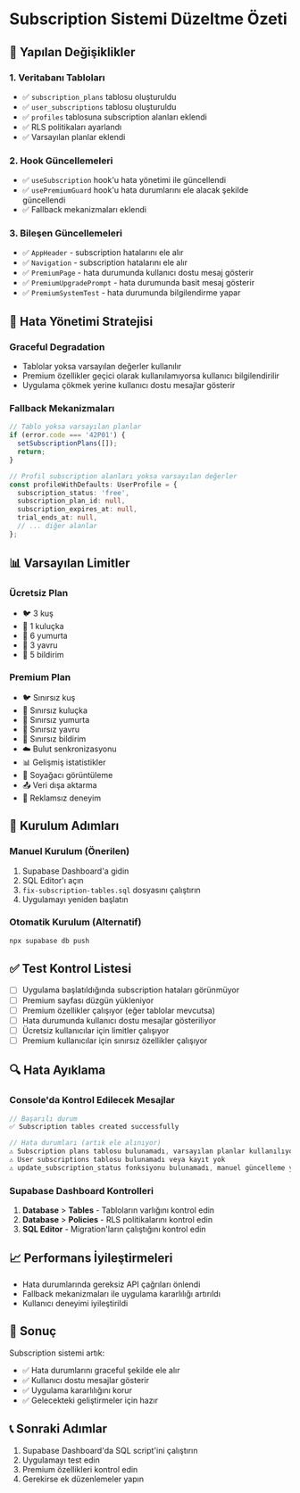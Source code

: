 # Subscription Sistemi Düzeltme Özeti

## 🎯 Yapılan Değişiklikler

### 1. Veritabanı Tabloları
- ✅ `subscription_plans` tablosu oluşturuldu
- ✅ `user_subscriptions` tablosu oluşturuldu
- ✅ `profiles` tablosuna subscription alanları eklendi
- ✅ RLS politikaları ayarlandı
- ✅ Varsayılan planlar eklendi

### 2. Hook Güncellemeleri
- ✅ `useSubscription` hook'u hata yönetimi ile güncellendi
- ✅ `usePremiumGuard` hook'u hata durumlarını ele alacak şekilde güncellendi
- ✅ Fallback mekanizmaları eklendi

### 3. Bileşen Güncellemeleri
- ✅ `AppHeader` - subscription hatalarını ele alır
- ✅ `Navigation` - subscription hatalarını ele alır
- ✅ `PremiumPage` - hata durumunda kullanıcı dostu mesaj gösterir
- ✅ `PremiumUpgradePrompt` - hata durumunda basit mesaj gösterir
- ✅ `PremiumSystemTest` - hata durumunda bilgilendirme yapar

## 🔧 Hata Yönetimi Stratejisi

### Graceful Degradation
- Tablolar yoksa varsayılan değerler kullanılır
- Premium özellikler geçici olarak kullanılamıyorsa kullanıcı bilgilendirilir
- Uygulama çökmek yerine kullanıcı dostu mesajlar gösterir

### Fallback Mekanizmaları
```typescript
// Tablo yoksa varsayılan planlar
if (error.code === '42P01') {
  setSubscriptionPlans([]);
  return;
}

// Profil subscription alanları yoksa varsayılan değerler
const profileWithDefaults: UserProfile = {
  subscription_status: 'free',
  subscription_plan_id: null,
  subscription_expires_at: null,
  trial_ends_at: null,
  // ... diğer alanlar
};
```

## 📊 Varsayılan Limitler

### Ücretsiz Plan
- 🐦 3 kuş
- 🥚 1 kuluçka
- 🥚 6 yumurta
- 🐤 3 yavru
- 🔔 5 bildirim

### Premium Plan
- 🐦 Sınırsız kuş
- 🥚 Sınırsız kuluçka
- 🥚 Sınırsız yumurta
- 🐤 Sınırsız yavru
- 🔔 Sınırsız bildirim
- ☁️ Bulut senkronizasyonu
- 📊 Gelişmiş istatistikler
- 🌳 Soyağacı görüntüleme
- 📤 Veri dışa aktarma
- 🚫 Reklamsız deneyim

## 🚀 Kurulum Adımları

### Manuel Kurulum (Önerilen)
1. Supabase Dashboard'a gidin
2. SQL Editor'ı açın
3. `fix-subscription-tables.sql` dosyasını çalıştırın
4. Uygulamayı yeniden başlatın

### Otomatik Kurulum (Alternatif)
```bash
npx supabase db push
```

## ✅ Test Kontrol Listesi

- [ ] Uygulama başlatıldığında subscription hataları görünmüyor
- [ ] Premium sayfası düzgün yükleniyor
- [ ] Premium özellikler çalışıyor (eğer tablolar mevcutsa)
- [ ] Hata durumunda kullanıcı dostu mesajlar gösteriliyor
- [ ] Ücretsiz kullanıcılar için limitler çalışıyor
- [ ] Premium kullanıcılar için sınırsız özellikler çalışıyor

## 🔍 Hata Ayıklama

### Console'da Kontrol Edilecek Mesajlar
```javascript
// Başarılı durum
✅ Subscription tables created successfully

// Hata durumları (artık ele alınıyor)
⚠️ Subscription plans tablosu bulunamadı, varsayılan planlar kullanılıyor
⚠️ User subscriptions tablosu bulunamadı veya kayıt yok
⚠️ update_subscription_status fonksiyonu bulunamadı, manuel güncelleme yapılıyor
```

### Supabase Dashboard Kontrolleri
1. **Database** > **Tables** - Tabloların varlığını kontrol edin
2. **Database** > **Policies** - RLS politikalarını kontrol edin
3. **SQL Editor** - Migration'ların çalıştığını kontrol edin

## 📈 Performans İyileştirmeleri

- Hata durumlarında gereksiz API çağrıları önlendi
- Fallback mekanizmaları ile uygulama kararlılığı artırıldı
- Kullanıcı deneyimi iyileştirildi

## 🎉 Sonuç

Subscription sistemi artık:
- ✅ Hata durumlarını graceful şekilde ele alır
- ✅ Kullanıcı dostu mesajlar gösterir
- ✅ Uygulama kararlılığını korur
- ✅ Gelecekteki geliştirmeler için hazır

## 📞 Sonraki Adımlar

1. Supabase Dashboard'da SQL script'ini çalıştırın
2. Uygulamayı test edin
3. Premium özellikleri kontrol edin
4. Gerekirse ek düzenlemeler yapın 
